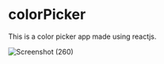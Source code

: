 # colorPicker
This is a color picker app made using reactjs.

![Screenshot (260)](https://github.com/Samael-24/colorPicker/assets/113285708/e7f727df-068d-44a3-bb86-7cdde3a25b30)
